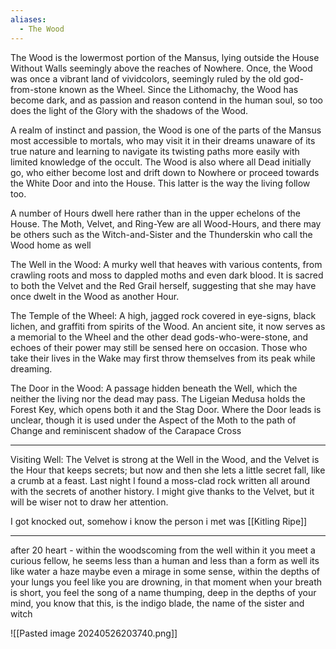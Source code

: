 ```yaml
---
aliases:
  - The Wood
---
```

The Wood is the lowermost portion of the Mansus, lying outside the House Without Walls seemingly above the reaches of Nowhere. Once, the Wood was once a vibrant land of vividcolors, seemingly ruled by the old god-from-stone known as the Wheel. Since the Lithomachy, the Wood has become dark, and as passion and reason contend in the human soul, so too does the light of the Glory with the shadows of the Wood.

A realm of instinct and passion, the Wood is one of the parts of the Mansus most accessible to mortals, who may visit it in their dreams unaware of its true nature and learning to navigate its twisting paths more easily with limited knowledge of the occult. The Wood is also where all Dead initially go, who either become lost and drift down to Nowhere or proceed towards the White Door and into the House. This latter is the way the living follow too.

A number of Hours dwell here rather than in the upper echelons of the House. The Moth, Velvet, and Ring-Yew are all Wood-Hours, and there may be others such as the Witch-and-Sister and the Thunderskin who call the Wood home as well

The Well in the Wood: A murky well that heaves with various contents, from crawling roots and moss to dappled moths and even dark blood. It is sacred to both the Velvet and the Red Grail herself, suggesting that she may have once dwelt in the Wood as another Hour.

The Temple of the Wheel: A high, jagged rock covered in eye-signs, black lichen, and graffiti from spirits of the Wood. An ancient site, it now serves as a memorial to the Wheel and the other dead gods-who-were-stone, and echoes of their power may still be sensed here on occasion. Those who take their lives in the Wake may first throw themselves from its peak while dreaming.

The Door in the Wood: A passage hidden beneath the Well, which the neither the living nor the dead may pass. The Ligeian Medusa holds the Forest Key, which opens both it and the Stag Door. Where the Door leads is unclear, though it is used under the Aspect of the Moth to the path of Change and reminiscent shadow of the Carapace Cross

___

Visiting Well:
The Velvet is strong at the Well in the Wood, and the Velvet is the Hour that keeps secrets; but now and then she lets a little secret fall, like a crumb at a feast. Last night I found a moss-clad rock written all around with the secrets of another history. I might give thanks to the Velvet, but it will be wiser not to draw her attention.

I got knocked out, somehow i know the person i met was [[Kitling Ripe]]

___

after 20 heart - within the woodscoming from the well within it you meet a curious fellow, he seems less than a human and less than a form as well its like water a haze maybe even a mirage in some sense, within the depths of your lungs you feel like you are drowning, in that moment when your breath is short, you feel the song of a name thumping, deep in the depths of your mind, you know that this, is the indigo blade, the name of the sister and witch



![[Pasted image 20240526203740.png]]